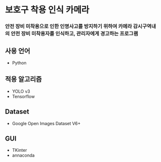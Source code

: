 # 보호구 착용 인식 카메라
### 안전 장비 미착용으로 인한 인명사고를 방지하기 위하여 카메라 감시구역내의 안전 장비 미착용자를 인식하고, 관리자에게 경고하는 프로그램

## 사용 언어
   - Python

## 적용 알고리즘
   - YOLO v3 
   - Tensorflow
    
## Dataset
   - Google Open Images Dataset V6+
   
## GUI
   - TKinter
   -  annaconda 
    
    
